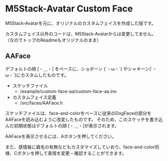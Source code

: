 # M5Stack-Avatar Custom Face

M5Stack-Avatarを元に、オリジナルのカスタムフェイスを作成した版です。

カスタムフェイス以外のコードは、M5Stack-Avatarからは変更してません。
（なのでトップのReadmeもオリジナルのまま）

## AAFace

デフォルトの顔 [・＿・] をベースに、ショボーン (´・ω・\`) やシャキーン(\`・ω・´)にカスタムしたものです。

- スケッチファイル
  - /example/custom-face-aa/custom-face-aa.ino
- カスタムフェイス定義
  - /src/faces/AAFace.h

スケッチファイルは、face-and-colorをベースに従来のDogFaceの部分をAAFaceを読み込むように改変したものです。
そのため、このスケッチを書き込んだ初期状態はデフォルトの顔 [・＿・]が表示されます。

AAFaceを表示させるには、Aボタンを押してください。

また、感情毎に眉毛の有無などもカスタマイズしていおり、face-and-color同様、Cボタンを押して表情を変更・確認することができます。

